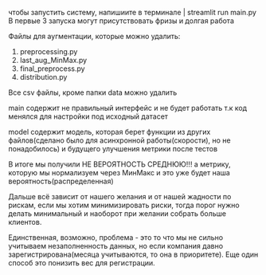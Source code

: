 чтобы запустить систему, напишиите в терминале | streamlit run main.py
В первые 3 запуска могут присутствовать фризы и долгая работа

Файлы для аугментации, которые можно удалить:
1. preprocessing.py
2. last_aug_MinMax.py
3. final_preprocess.py
4. distribution.py

Все csv файлы, кроме папки data можно удалить

main содержит не правильный интерфейс и не будет работать т.к код менялся для настройки под исходный датасет

model содержит модель, которая берет функции из других файлов(сделано было для асинхронной работы(скорости), но не понадобилось) и будущего улучшения метрики после тестов

В итоге мы получили НЕ ВЕРОЯТНОСТЬ СРЕДНЮЮ!!! а метрику, которую мы нормализуем через МинМакс и это уже будет наша вероятность(распределенная)

Дальше всё зависит от нашего желания и от нашей жадности по рискам, если мы хотим минимизировать риски, тогда порог нужно делать минимальный и наоборот при желании собрать больше клиентов.

Единственная, возможно, проблема - это то что мы не сильно учитываем незаполненность данных, но если компания давно зарегистрирована(месяца учитываются, то она в приоритете).
Еще один способ это понизить вес для регистрации.